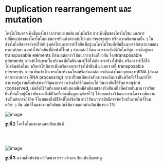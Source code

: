 # Duplication rearrangement และ mutation


โครโมโซมอาจเพิ่มขึ้นมาในช่วงการแบ่งเซลล์แบบไมโอซิส การเพิ่มขึ้นของโครโมโซม และการเปลี่ยนแปลงของโครโมโซมเช่นการหักแล้วต่อกลับไปแบบ inversion หรือความผิดพลาดอื่น ๆ ในช่วงไมโอซิสอาจส่งต่อให้กับรุ่นต่อไปและอาจทำให้ยีนที่อยู่บนโครโมโซมที่เพิ่มขึ้นมาอาจมีการสะสมของ mutation อาจทำให้เกิดยีนที่มีหน้าที่ใหม่ ๆ ส่งผลต่อวิวัฒนาการของสิ่งมีชีวิตในที่สุด
การมีอยู่ของ transposable elements ก็ส่งผลต่อการวิวัฒนาการเช่นเดียวกัน โดยtransposable elements อาจเข้าไปแทรกในบริเวณที่เป็นยีนจนทำให้ไม่เกิดการสร้างโปรตีน หรืออาจทำให้ได้โปรตีนชนิดใหม่ หรือทำให้มีการเพิ่มหรือลดการสร้างโปรตีนนั้น นอกจากนี้ transposable elements อาจพายีนเข้าไปแทรกในบริเวณใหม่หรือส่งผลต่อการตัดแต่งโมเลกุลของ mRNA (ส่งผลต่อกระบวนการ RNA processing)
การเปรียบเทียบลำดับเบสของยีนบางยีนหรือทั้งจีโนมทำให้สามารถรู้ความสัมพันธ์ทางวิวัฒนาการระหว่างสิ่งมีชีวิตแต่ละได้ ยีนบางยีนได้รับการอนุรักษ์ (conserved, เช่นสิ่งมีชีวิตที่แตกต่างกันสองชนิดมีลำดับเบสของยีนยีนหนึ่งที่คล้ายกันมาก เราเรียกยีนที่สนใจอยู่นั้นว่ายีนของสิ่งมีชีวิตทั้งสองนั้นถูกอนุรักษ์ไว้) ไว้ตลอดช่วงวิวัฒนาการเนื่องจากมีความจำเป็นต่อการมีชีวิต จีโนมของสิ่งมีชีวิตที่ใกล้ชิดกันทางวิวัฒนาการมักมีการจัดเรียงยีนภายในจีโนมคล้าย ๆ กัน เช่นจีโนมของคนกับชิมแปนซีมีความแตกต่างกันเพียงราว 1%

![image](https://github.com/mdetcharoen/etc/assets/70691598/0fe520d8-a3c9-4c34-8735-ec77c48fb510)

**รูปที่ 2** โครโมโซมของคนและชิมแปนซี

</br>
</br>

![image](https://github.com/mdetcharoen/etc/assets/70691598/aecbb0da-e1f1-488f-a5f6-6c92340ac466)

**รูปที่ 3** ความสัมพันธ์ทางวิวัฒนาการระหว่างคน ชิมแปนซีและหนู

